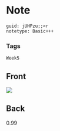 # Note
```
guid: jUHPzu;;<r
notetype: Basic+++
```

### Tags
```
Week5
```

## Front
<img src="paste-1393e2e4bfae2933cd2f3f92b2a6dbedb9cb3f2a.jpg">

## Back
0.99
